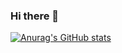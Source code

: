 ### Hi there 👋
[![Anurag's GitHub stats](https://github-readme-stats.vercel.app/api?username=LavendaRaphael)](https://github.com/anuraghazra/github-readme-stats)

<!--
**LavendaRaphael/lavendaraphael** is a ✨ _special_ ✨ repository because its `README.md` (this file) appears on your GitHub profile.

Here are some ideas to get you started:

- 🔭 I’m currently working on ...
- 🌱 I’m currently learning ...
- 👯 I’m looking to collaborate on ...
- 🤔 I’m looking for help with ...
- 💬 Ask me about ...
- 📫 How to reach me: ...
- 😄 Pronouns: ...
- ⚡ Fun fact: ...
-->
